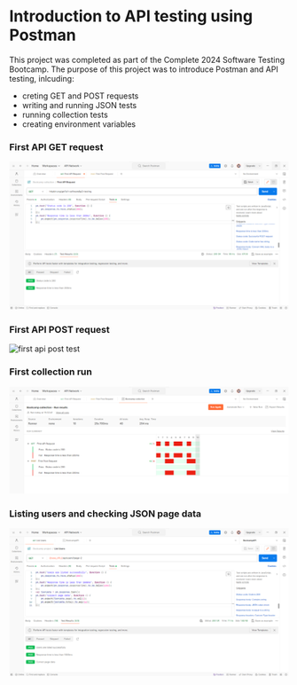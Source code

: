# Introduction to API testing using Postman
This project was completed as part of the Complete 2024 Software Testing Bootcamp. 
The purpose of this project was to introduce Postman and API testing, inlcuding:
* creting GET and POST requests
* writing and running JSON tests
* running collection tests
* creating environment variables

### First API GET request
![first api get test](https://github.com/MadeleineBousfield/PostmanApiIntrodiction/blob/main/firstAPIRequest.png)

### First API POST request
![first api post test]()


### First collection run
![first collection run](https://github.com/MadeleineBousfield/PostmanApiIntrodiction/blob/main/firstCollectionTest.png)

### Listing users and checking JSON page data 
![listing users and checking JSON page data](https://github.com/MadeleineBousfield/PostmanApiIntrodiction/blob/main/listUsersTest.png)


